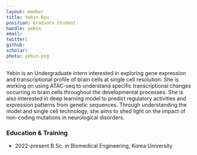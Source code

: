 ```yaml
---
layout: member
title: Yebin Ryu
position: Graduate Student
handle: yebin
email:
twitter:
github: 
scholar: 
photo: yebin.png
---
```


Yebin is an Undergraduate intern interested in exploring gene expression and transcriptional profile of brain cells at single cell resolution. She is working on using ATAC-seq to understand specific transcriptional changes occurring in brain cells throughout the developmental processes. She is also interested in deep learning model to predict regulatory activities and expression patterns from genetic sequences. Through understanding the model and single cell technology, she aims to shed light on the impact of non-coding mutations in neurological disorders.


### Education & Training
- 2022-present B.Sc. in Biomedical Engineering, Korea University



